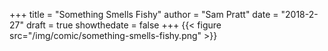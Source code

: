 +++
title = "Something Smells Fishy"
author = "Sam Pratt"
date = "2018-2-27"
draft = true
showthedate = false
+++
{{< figure src="/img/comic/something-smells-fishy.png" >}}